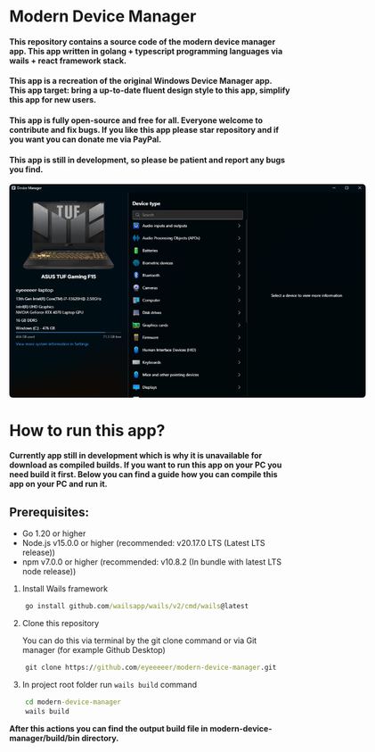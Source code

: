 # Modern Device Manager

#### This repository contains a source code of the modern device manager app. This app written in golang + typescript programming languages via wails + react framework stack.

#### This app is a recreation of the original Windows Device Manager app. This app target: bring a up-to-date fluent design style to this app, simplify this app for new users.

#### This app is fully open-source and free for all. Everyone welcome to contribute and fix bugs. If you like this app please star repository and if you want you can donate me via PayPal.

#### This app is still in development, so please be patient and report any bugs you find.

<center>
    <img src="https://raw.githubusercontent.com/eyeeeeer/modern-device-manager/refs/heads/main/static_res/screenshot1.png" alt="Modern Device Manager app homepage screenshot" draggable="false" style="border-radius:6px;max-width:640px;" />
</center>

# How to run this app?
**Currently app still in development which is why it is unavailable for download as compiled builds. If you want to run this app on your PC you need build it first. Below you can find a guide how you can compile this app on your PC and run it.**

## Prerequisites:
- Go 1.20 or higher
- Node.js v15.0.0 or higher (recommended: v20.17.0 LTS (Latest LTS release))
- npm v7.0.0 or higher (recommended: v10.8.2 (In bundle with latest LTS node release))

1. Install Wails framework
```cmd
    go install github.com/wailsapp/wails/v2/cmd/wails@latest
```
2. Clone this repository

    You can do this via terminal by the git clone command or via Git manager (for example Github Desktop)
```cmd
    git clone https://github.com/eyeeeeer/modern-device-manager.git
```
3. In project root folder run `wails build` command
```cmd
    cd modern-device-manager
    wails build
```

**After this actions you can find the output build file in modern-device-manager/build/bin directory.**

